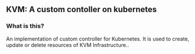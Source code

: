 ## KVM: A custom contoller on kubernetes
### What is this?
An implementation of custom controller for Kubernetes. It is used to create, update or delete resources of KVM Infrastructure..

